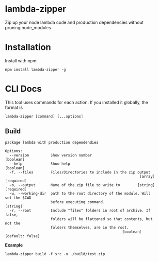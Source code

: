 # lambda-zipper

Zip up your node lambda code and production dependencies without pruning node_modules

# Installation

Install with npm

```
npm install lambda-zipper -g
```

# CLI Docs

This tool uses commands for each action. If you installed it globally, the format is

```
lambda-zipper [command] [...options]
```

## Build

```
package lambda with production dependendies

Options:
  --version          Show version number                               [boolean]
  --help             Show help                                         [boolean]
  -f, --files        Files/Directories to include in the zip output
                                                              [array] [required]
  -o, --output       Name of the zip file to write to        [string] [required]
  -w, --working-dir  path to the root directory of the module. Will set the $CWD
                     before executing command.                          [string]
  -r, --root         Include "files" folders in root of archive. If false,
                     folders will be flattened so that contents, but not the
                     folders themselves, are in the root.
                                                      [boolean] [default: false]
```

**Example**

```
lambda-zipper build -f src -o ./build/test.zip
```
